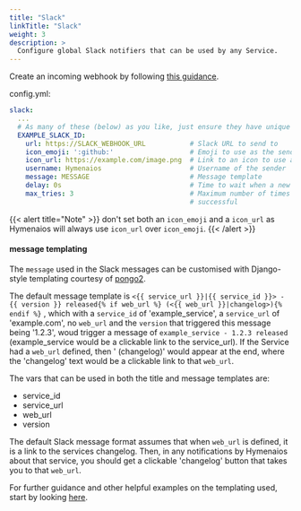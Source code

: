 ```yaml
---
title: "Slack"
linkTitle: "Slack"
weight: 3
description: >
  Configure global Slack notifiers that can be used by any Service.
---
```


Create an incoming webhook by following [this guidance](https://api.slack.com/messaging/webhooks).

config.yml:
```yaml
slack:
  ...
  # As many of these (below) as you like, just ensure they have unique ID's
  EXAMPLE_SLACK_ID:
    url: https://SLACK_WEBHOOK_URL           # Slack URL to send to
    icon_emoji: ':github:'                   # Emoji to use as the sender icon
    icon_url: https://example.com/image.png  # Link to an icon to use as the sender icon
    username: Hymenaios                      # Username of the sender
    message: MESSAGE                         # Message template
    delay: 0s                                # Time to wait when a new release is found before sending this message
    max_tries: 3                             # Maximum number of times to try sending this message until a send is
                                             # successful
```
{{< alert title="Note" >}}
don't set both an `icon_emoji` and a `icon_url` as Hymenaios will always use `icon_url` over `icon_emoji`.
{{< /alert >}}

#### message templating

The `message` used in the Slack messages can be customised with Django-style templating courtesy of [pongo2](https://www.schlachter.tech/solutions/pongo2-template-engine/).

The default message template is
`<{{ service_url }}|{{ service_id }}> - {{ version }} released{% if web_url %} (<{{ web_url }}|changelog>){% endif %}`
, which with a `service_id` of 'example_service', a `service_url` of 'example.com', no `web_url` and the `version` that triggered
this message being '1.2.3', woud trigger a message of `example_service - 1.2.3 released` (example_service would be a clickable link to the service_url). If the Service had a `web_url` defined, then ' (changelog)' would appear at the end, where the 'changelog' text would be a clickable link to that `web_url`.

The vars that can be used in both the title and message templates are:
- service_id
- service_url
- web_url
- version

The default Slack message format assumes that when `web_url` is defined, it is a link to the services changelog. Then, in any notifications by Hymenaios about that service,
you should get a clickable 'changelog' button that takes you to that `web_url`.


For further guidance and other helpful examples on the templating used, start by looking [here](/docs/help/templating).
